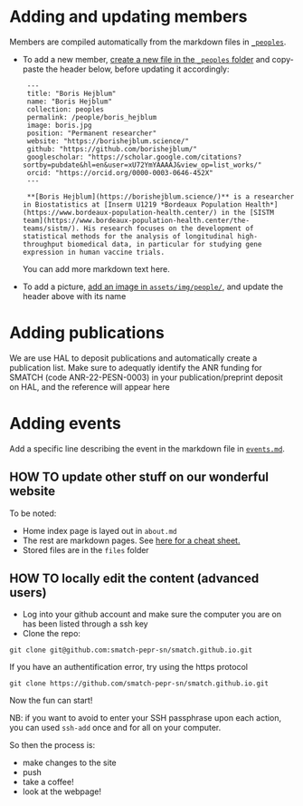 # Adding and updating members

Members are compiled automatically from the markdown files in [`_peoples`](https://github.com/smatch-pepr-sn/smatch-pepr-sn.github.io/tree/gh-pages/_peoples).

 - To add a new member, [create a new file in the `_peoples` folder](https://github.com/smatch-pepr-sn/smatch-pepr-sn.github.io/new/gh-pages/_peoples) and copy-paste the header below, before updating it accordingly:
   
        ---
        title: "Boris Hejblum"
        name: "Boris Hejblum"
        collection: peoples
        permalink: /people/boris_hejblum
        image: boris.jpg
        position: "Permanent researcher"
        website: "https://borishejblum.science/"
        github: "https://github.com/borishejblum/"
        googlescholar: "https://scholar.google.com/citations?sortby=pubdate&hl=en&user=xU72YmYAAAAJ&view_op=list_works/"
        orcid: "https://orcid.org/0000-0003-0646-452X"
        ---

        **[Boris Hejblum](https://borishejblum.science/)** is a researcher in Biostatistics at [Inserm U1219 *Bordeaux Population Health*](https://www.bordeaux-population-health.center/) in the [SISTM team](https://www.bordeaux-population-health.center/the-teams/sistm/). His research focuses on the development of statistical methods for the analysis of longitudinal high-throughput biomedical data, in particular for studying gene expression in human vaccine trials.

    You can add more markdown text here.

- To add a picture, [add an image in `assets/img/people/`](https://github.com/smatch-pepr-sn/smatch-pepr-sn.github.io/upload/gh-pages/assets/img/people), and update the
  header above with its name

# Adding publications

We are use HAL to deposit publications and automatically create a publication list. 
Make sure to adequatly identify the ANR funding for SMATCH (code ANR-22-PESN-0003) in 
your publication/preprint deposit on HAL, and the reference will appear here

# Adding events

Add a specific line describing the event in the markdown file in [`events.md`](https://github.com/smatch-pepr-sn/smatch-pepr-sn.github.io/edit/gh-pages/events.md).



## HOW TO update other stuff on our wonderful website

To be noted:
* Home index page is layed out in `about.md`
* The rest are markdown pages. See [here for a cheat sheet.](https://www.markdownguide.org/cheat-sheet/)
* Stored files are in the `files` folder




## HOW TO locally edit the content (advanced users)

* Log into your github account and make sure the computer you are on has been listed through a ssh key
* Clone the repo:

`git clone git@github.com:smatch-pepr-sn/smatch.github.io.git`

If you have an authentification error,  try using the https protocol

`git clone https://github.com/smatch-pepr-sn/smatch.github.io.git`


Now the fun can start!

NB: if you want to avoid to enter your SSH passphrase upon each action, you can used `ssh-add` once and for all on your computer.


So then the process is:
- make changes to the site
- push
- take a coffee!
- look at the webpage!
